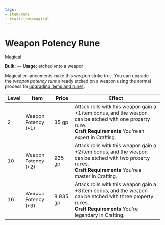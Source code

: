 ```yaml
---
tags:
- item/rune
- trait/item/magical
---
```

# Weapon Potency Rune

 [Magical](Rules/Traits/Effect/Magical.md "Item Trait")

**Bulk:** —
**Usage:** etched onto a weapon

Magical enhancements make this weapon strike true.
You can upgrade the _weapon potency rune_ already etched on a weapon using the normal process for [upgrading items and runes](https://2e.aonprd.com/Rules.aspx?ID=3157).

| **Level** | **Item**           | **Price** | Effect      |
| --------- | --------           | --------- | ----------  |
| 2         | Weapon Potency (+1) | 35 gp    | Attack rolls with this weapon gain a +1 item bonus, and the weapon can be etched with one property rune.<br>**Craft Requirements** You're an expert in Crafting. |
| 10        | Weapon Potency (+2) | 935 gp   | Attack rolls with this weapon gain a +2 item bonus, and the weapon can be etched with two property runes.<br>**Craft Requirements** You're a master in Crafting. |
| 16        | Weapon Potency (+3) | 8,935 gp | Attack rolls with this weapon gain a +3 item bonus, and the weapon can be etched with three property runes.<br>**Craft Requirements** You're legendary in Crafting. |

 
  


